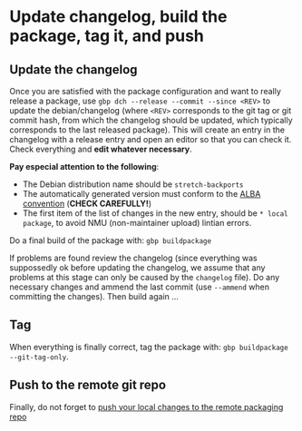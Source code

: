 # Update changelog, build the package, tag it, and push

## Update the changelog

Once you are satisfied with the package configuration and want to really 
release a package, use `gbp dch --release --commit --since <REV>` to update 
the debian/changelog (where `<REV>` corresponds to the git tag or git commit hash,
from which the changelog should be updated, which typically corresponds to the 
last released package).
This will create an entry in the changelog with a release entry and open an 
editor so that you can check it. Check everything and **edit whatever necessary**.


**Pay especial attention to the following**:

- The Debian distribution name should be `stretch-backports`
- The automatically generated version must conform to the [ALBA convention](Appendix_3.md) (**CHECK CAREFULLY!**)
- The first item of the list of changes in the new entry, should be 
`* local package`, to avoid NMU (non-maintainer upload) lintian errors.

Do a final build of the package with:
`gbp buildpackage`

If problems are found review the changelog (since everything was suppossedly ok 
before updating the changelog, we assume that any problems at this stage can 
only be caused by the `changelog` file). Do any necessary changes and ammend the
last commit (use `--ammend` when committing the changes). Then build again ...

## Tag

When everything is finally correct, tag the package with: 
`gbp buildpackage --git-tag-only`.

## Push to the remote git repo

Finally, do not forget to [push your local changes to the remote packaging repo](recipe.Push_to_the_remote_git_repo.md)

